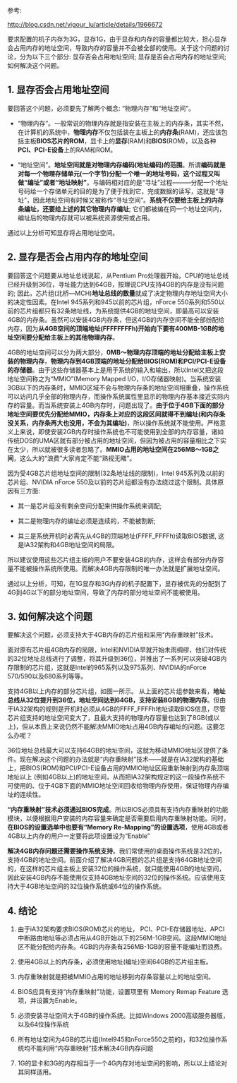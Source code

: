 参考: 

http://blog.csdn.net/vigour_lu/article/details/1966672

要求配置的机子内存为3G，显存1G，由于显存和内存的容量都比较大，担心显存会占用内存的地址空间，导致内存的容量并不会被全部的使用。关于这个问题的讨论，分为以下三个部分: 显存否会占用地址空间; 显存是否会占用内存的地址空间; 如何解决这个问题。

## 1. 显存否会占用地址空间

要回答这个问题，必须要先了解两个概念: “物理内存”和“地址空间”。

- “物理内存”。一般常说的物理内存就是指安装在主板上的内存条，其实不然，在计算机的系统中，**物理内存**不仅包括装在主板上的**内存条**(RAM)，还应该包括主板**BIOS芯片的ROM**，显卡上的**显存**(RAM)和**BIOS**(ROM)，以及各种**PCI、PCI-E设备**上的RAM和ROM。

- “地址空间”。**地址空间就是对物理内存编码(地址编码)的范围**。所谓**编码就是对每一个物理存储单元(一个字节)分配一个唯一的地址号码，这个过程又叫做“编址”或者“地址映射”**。与编码相对应的是“寻址”过程———分配一个地址号码给一个存储单元的目的是为了便于找到它，完成数据的读写，这就是“寻址”，因此地址空间有时候又被称作“寻址空间”。**系统不仅要给主板上的内存条编址，还要给上述的其它物理内存编址**; 它们都被编在同一个地址空间内，编址后的物理内存就可以被系统资源使用或占用。

通过以上分析可知显存将占用地址空间。

## 2. 显存是否会占用内存的地址空间

要回答这个问题要从地址总线说起，从Pentium Pro处理器开始，CPU的地址总线已经升级到36位，寻址能力达到64GB，按理说CPU支持4GB的内存是没有问题的; 因此，芯片组(北桥—MCH)**地址总线的数量**就成了决定物理内存地址空间大小的决定性因素。在Intel 945系列和945以前的芯片组，nForce 550系列和550以前的芯片组都只有32条地址线，为系统提供4GB的地址空间，即最高可以安装4GB的内存条。虽然可以安装4GB内存条，但这4GB的内存空间不能全部纷配给内存，因为**从4GB空间的顶端地址(FFFFFFFFh)开始向下要有400MB-1GB的地址空间要分配给主板上的其他物理内存**。

4GB的地址空间可以分为两大部分，**0MB～物理内存顶端的地址分配给主板上安装的物理内存**，**物理内存到4GB顶端的地址分配给BIOS(ROM)和PCI/PCI-E设备的存储器**。由于这些存储器基本上是用于系统的输入和输出，所以Intel又把这段地址空间称之为“MMIO”(Memory Mapped I/O，I/O存储器映射)。当系统安装3GB以下的内存条时，MMIO区域不会与物理内存条的地址空间相重叠，操作系统可以访问几乎全部的物理内存，而操作系统属性里显示的物理内存基本接近实际内存的容量。而当系统安装上4GB内存时，问题出现了。**由于位于4GB下面的部分地址空间要优先分配给MMIO，内存条上对应的这段区间就得不到编址(和内存条没关系，内存条再大也没用，不会为其编址)**，所以操作系统就不能使用。严格意义上来说，即使安装2GB内存时操作系统也不可能使用到全部的内存容量，诸如传统DOS的UMA区就有部分被占用的地址空间，但因为被占用的容量相比之下实在太少，所以就被很多读者忽略了。**MMIO占用的地址空间在256MB～1GB之间**，这么大的“浪费”大家肯定不能“熟视无睹”。

因为受4GB芯片组地址空间的限制(32条地址线的限制)，Intel 945系列及以前的芯片组、NVIDIA nForce 550及以前的芯片组都没有办法绕过这个限制。具体原因有三方面: 

- 其一是芯片组没有剩余空间分配来供操作系统来调配; 

- 其二是物理内存的编址必须是连续的，不能被割断; 

- 其三是系统开机时必需先从4GB的顶端地址(FFFF_FFFFh)读取BIOS数据, 这是IA32架构和4GB地址空间的局限。 

所以建议使用这些芯片组主板的用户不要安装4GB的内存，这样会有部分内存容量不能被操作系统所使用。而解决4GB内存限制的唯一办法就是扩展地址空间。

通过以上分析，可知，在1G显存和3G内存的机子配置下，显存被优先的分配到了4G到4G以下的部分地址空间，导致了内存的部分地址空间不能被使用。

## 3. 如何解决这个问题

要解决这个问题，必须支持大于4GB内存的芯片组和采用“内存重映射”技术。

面对原有芯片组4GB内存的局限，Intel和NVIDIA早就开始未雨绸缪，他们对传统的32位地址总线进行了调整，将其升级到36位，并推出了一系列可以突破4GB内存限制的芯片组，这就是Intel的965系列以及975系列、NVIDIA的nForce 570/590以及680系列等等。
    
支持4GB以上内存的部分芯片组，如图一所示。 从上面的芯片组参数来看，**地址总线从32位提升到36位，地址空间达到64GB，支持安装8GB的物理内存**。但由于IA32架构的规则是开机时必须从4GB的FFFF_FFFFh地址读取BIOS信息，尽管芯片组支持的地址空间变大了，且最大支持的物理内存容量也达到了8GB(或以上)，但从本质上来说仍然不能解决MMIO地址占用4GB内存编址的问题。这要怎么办呢？ 

36位地址总线最大可以支持64GB的地址空间，这就为移动MMIO地址区提供了条件。现在解决这个问题的办法就是“内存重映射”技术——就是在IA32架构的基础上，把BIOS(ROM)和PCI/PCI-E设备占用的MMIO地址区段重新映射到内存条顶端地址以上 (例如4GB以上)的地址空间，从而把IA32架构规定的这一段操作系统不可使用的、位于4GB下面的MMIO地址空间回收给物理内存使用，保证物理内存编址的连续性。

**“内存重映射”技术必须通过BIOS完成**。所以BIOS必须具有支持内存重映射的功能模块，以便根据用户安装的内存容量来确定是否需要启用内存重映射功能。同时，**在BIOS的设置选单中也要有“Memory Re-Mapping”的设置选项**，使用4GB或者4GB以上内存的用户一定要将此项设置设为“Enable”

**解决4GB内存问题还需要操作系统支持**。我们常使用的桌面操作系统是32位的，支持4GB的地址空间。前面介绍了解决4GB问题的芯片组是支持64GB地址空间的，在这样的芯片组主板上安装32位的操作系统，就只能使用4GB的地址空间，因此安装4GB内存不能使用仅支持4GB地址空间的32位的操作系统。应该使用支持大于4GB地址空间的32位操作系统或64位的操作系统。

## 4. 结论

1. 由于iA32架构要求BIOS(ROM)芯片的地址， PCI、PCI-E存储器地址、APCI中断路由地址等必须占用从4GB开始以下的256M-1GB空间。这段MMIO地址区不能分配给内存条。4GB的内存条有256MB-1GB的容量不能编址而浪费。 

2. 使用4GB以上的内存条，必须使用地址(编址)空间64GB的芯片组主板。  

3. 内存重映射就是把被MMIO占用的地址移到内存条容量以上的地址空间。 

4. BIOS应具有支持“内存重映射”功能，设置项里有 Memory Remap Feature 选项，并设置为Enable。 

5. 必须安装寻址空间大于4GB的操作系统。比如Windows 2000高级服务器版，以及64位操作系统 

6. 所有地址空间为4GB的芯片组(Intel945和nForce550之前的)，和32位操作系统均不能利用“内存重映射”技术解决4GB内存问题

7. 1G的显卡和3G的内存相当于一个4G内存对地址空间的影响，所以以上结论对其同样适用。